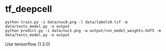 # tf_deepcell

```
python train.py -i data/nuc0.png -l data/labels0.tif -m data/tests_model.py -o output
python predict.py -i data/nuc1.png -w output/cnn_model_weights.hdf5 -m data/tests_model.py -o output
```

Use tensorflow (1.3.0)
